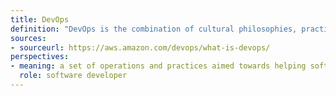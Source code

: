 ```yaml
---
title: DevOps
definition: "DevOps is the combination of cultural philosophies, practices, and tools that increases an organization’s ability to deliver applications and services at high velocity: evolving and improving products at a faster pace than organizations using traditional software development and infrastructure management processes." 
sources:
- sourceurl: https://aws.amazon.com/devops/what-is-devops/
perspectives:
- meaning: a set of operations and practices aimed towards helping software development teams to effectively develop, deliver and operate software
  role: software developer
---
```

